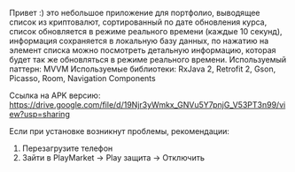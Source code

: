 Привет :) это небольшое приложение для портфолио, выводящее список из криптовалют, сортированный по дате обновления курса, список обновляется в режиме реального времени (каждые 10 секунд), информация сохраняется в локальную базу данных, по нажатию на элемент списка можно посмотреть детальную информацию, которая будет так же обновляться в режиме реального времени.
Используемый паттерн: MVVM
Используемые библиотеки:
RxJava 2,
Retrofit 2,
Gson,
Picasso,
Room,
Navigation Components

Ссылка на APK версию:
https://drive.google.com/file/d/19Njr3yWmkx_GNVu5Y7pnjG_V53PT3n99/view?usp=sharing

Если при установке возникнут проблемы, рекомендации:
1. Перезагрузите телефон
2. Зайти в PlayMarket -> Play защита -> Отключить

